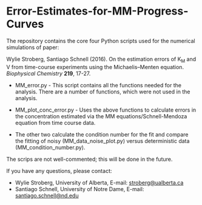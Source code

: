 # Error-Estimates-for-MM-Progress-Curves
The repository contains the core four Python scripts used for the numerical simulations of paper:

Wylie Stroberg, Santiago Schnell (2016).
On the estimation errors of K<sub>M</sub> and V from time-course experiments using the Michaelis–Menten equation.
_Biophysical Chemistry_ **219**, 17-27.


* MM_error.py - This script contains all the functions needed for the analysis. There are a number of 
functions, which were not used in the analysis.

* MM_plot_conc_error.py - Uses the above functions to calculate errors in the concentration estimated 
via the MM equations/Schnell-Mendoza equation from time course data. 

* The other two calculate the condition number for the fit and compare the fitting of 
noisy (MM_data_noise_plot.py) versus deterministic data (MM_condition_number.py).

The scrips are not well-commented; this will be done in the future.

If you have any questions, please contact:

- Wylie Stroberg, University of Alberta, E-mail: stroberg@ualberta.ca
- Santiago Schnell, University of Notre Dame, E-mail: santiago.schnell@nd.edu
